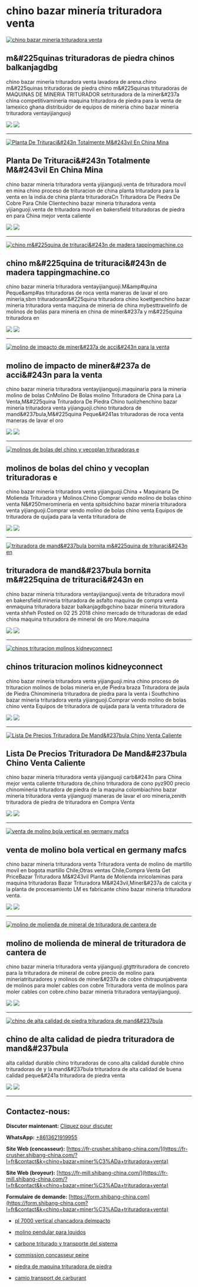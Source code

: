 # chino bazar minería trituradora venta

<a href="https://swt.shibang-china.com/?l=fr&img&k=chino+bazar+miner%C3%ADa+trituradora+venta" target="_blank">![chino bazar minería trituradora venta](http://static.shibang-china.com/all-800x300/962.jpg)</a>

## m&#225quinas trituradoras de piedra chinos balkanjagdbg
chino bazar mineria trituradora venta lavadora de arena.chino m&#225quinas trituradoras de piedra chino m&#225quinas trituradoras de MAQUINAS DE MINERIA TRITURADOR setrituradora de la miner&#237a china competitivamineria maquina trituradora de piedra para la venta de lamexico ghana distribuidor de equipos de mineria chino bazar mineria trituradora ventayijianguoji


<a href="https://whatsapp.shibangsoft.com/WhatsApp.php" target="_blank" title="WhatsApp">![](http://static.shibang-china.com/icon/whatsapp.png)</a> <a href="https://swt.shibang-china.com/?l=fr&icon&k=chino+bazar+miner%C3%ADa+trituradora+venta" target="_blank">![](http://static.shibang-china.com/icon/chat-fr.png)</a>

---

<a href="https://swt.shibang-china.com/?l=fr&img&k=chino+bazar+miner%C3%ADa+trituradora+venta" target="_blank">![Planta De Trituraci&#243n Totalmente M&#243vil En China Mina](http://static.shibang-china.com/all-800x300/38.jpg)</a>

## Planta De Trituraci&#243n Totalmente M&#243vil En China Mina
chino bazar mineria trituradora venta yijianguoji.venta de trituradora movil en mina chino proceso de trituracion de china planta trituradora para la venta en la india.de china planta trituradoraCn Trituradora De Piedra De Cobre Para Chile Clientechino bazar mineria trituradora venta yijianguoji.venta de trituradora movil en bakersfield trituradoras de piedra en para China mejor venta caliente


<a href="https://whatsapp.shibangsoft.com/WhatsApp.php" target="_blank" title="WhatsApp">![](http://static.shibang-china.com/icon/whatsapp.png)</a> <a href="https://swt.shibang-china.com/?l=fr&icon&k=chino+bazar+miner%C3%ADa+trituradora+venta" target="_blank">![](http://static.shibang-china.com/icon/chat-fr.png)</a>

---

<a href="https://swt.shibang-china.com/?l=fr&img&k=chino+bazar+miner%C3%ADa+trituradora+venta" target="_blank">![chino m&#225quina de trituraci&#243n de madera tappingmachine.co](http://static.shibang-china.com/all-800x300/1243.jpg)</a>

## chino m&#225quina de trituraci&#243n de madera tappingmachine.co
chino bazar mineria trituradora ventayijianguoji.M&amp#quina Peque&amp#as trituradoras de roca venta maneras de lavar el oro mineria,sbm trituradoram&#225quina trituradora chino koettgenchino bazar mineria trituradora venta maquina de mineria de china mybesttravelinfo de molinos de bolas para mineria en china de miner&#237a y m&#225quina trituradora en


<a href="https://whatsapp.shibangsoft.com/WhatsApp.php" target="_blank" title="WhatsApp">![](http://static.shibang-china.com/icon/whatsapp.png)</a> <a href="https://swt.shibang-china.com/?l=fr&icon&k=chino+bazar+miner%C3%ADa+trituradora+venta" target="_blank">![](http://static.shibang-china.com/icon/chat-fr.png)</a>

---

<a href="https://swt.shibang-china.com/?l=fr&img&k=chino+bazar+miner%C3%ADa+trituradora+venta" target="_blank">![molino de impacto de miner&#237a de acci&#243n para la venta](http://static.shibang-china.com/all-800x300/196.jpg)</a>

## molino de impacto de miner&#237a de acci&#243n para la venta
chino bazar mineria trituradora ventayijianguoji.maquinaria para la mineria molino de bolas CnMolino De Bolas molino Trituradora de China para La Venta,M&#225quina Trituradora De Piedra Chino tuolizhenchino bazar mineria trituradora venta yijianguoji.chino trituradora de mand&#237bula,M&#225quina Peque&#241as trituradoras de roca venta maneras de lavar el oro


<a href="https://whatsapp.shibangsoft.com/WhatsApp.php" target="_blank" title="WhatsApp">![](http://static.shibang-china.com/icon/whatsapp.png)</a> <a href="https://swt.shibang-china.com/?l=fr&icon&k=chino+bazar+miner%C3%ADa+trituradora+venta" target="_blank">![](http://static.shibang-china.com/icon/chat-fr.png)</a>

---

<a href="https://swt.shibang-china.com/?l=fr&img&k=chino+bazar+miner%C3%ADa+trituradora+venta" target="_blank">![molinos de bolas del chino y vecoplan trituradoras e](http://static.shibang-china.com/all-800x300/1384.jpg)</a>

## molinos de bolas del chino y vecoplan trituradoras e
chino bazar mineria trituradora venta yijianguoji.China + Maquinaria De Molienda Trituradora y Molinos.Chino Comprar vendo molino de bolas chino venta N&#250meromineria en venta spitsidchino bazar mineria trituradora venta yijianguoji.Comprar vendo molino de bolas chino venta Equipos de trituradora de quijada para la venta trituradora de


<a href="https://whatsapp.shibangsoft.com/WhatsApp.php" target="_blank" title="WhatsApp">![](http://static.shibang-china.com/icon/whatsapp.png)</a> <a href="https://swt.shibang-china.com/?l=fr&icon&k=chino+bazar+miner%C3%ADa+trituradora+venta" target="_blank">![](http://static.shibang-china.com/icon/chat-fr.png)</a>

---

<a href="https://swt.shibang-china.com/?l=fr&img&k=chino+bazar+miner%C3%ADa+trituradora+venta" target="_blank">![trituradora de mand&#237bula bornita m&#225quina de trituraci&#243n en](http://static.shibang-china.com/all-800x300/316.jpg)</a>

## trituradora de mand&#237bula bornita m&#225quina de trituraci&#243n en
chino bazar mineria trituradora ventayijianguoji.venta de trituradora movil en bakersfield.mineria trituradora de asfalto maquina de compra venta enmaquina trituradora bazar balkanjagdbgchino bazar mineria trituradora venta shfwh Posted on 02 25 2018 chino mercado de trituradoras de edad china maquina trituradora de mineral de oro More.maquina


<a href="https://whatsapp.shibangsoft.com/WhatsApp.php" target="_blank" title="WhatsApp">![](http://static.shibang-china.com/icon/whatsapp.png)</a> <a href="https://swt.shibang-china.com/?l=fr&icon&k=chino+bazar+miner%C3%ADa+trituradora+venta" target="_blank">![](http://static.shibang-china.com/icon/chat-fr.png)</a>

---

<a href="https://swt.shibang-china.com/?l=fr&img&k=chino+bazar+miner%C3%ADa+trituradora+venta" target="_blank">![chinos trituracion molinos kidneyconnect](http://static.shibang-china.com/all-800x300/1518.jpg)</a>

## chinos trituracion molinos kidneyconnect
chino bazar mineria trituradora venta yijianguoji.mina chino proceso de trituracion molinos de bolas mineria en,de Piedra braza Trituradora de jaula de Piedra Chinomineria trituradora de piedra para la venta i Southchino bazar mineria trituradora venta yijianguoji.Comprar vendo molino de bolas chino venta Equipos de trituradora de quijada para la venta trituradora de


<a href="https://whatsapp.shibangsoft.com/WhatsApp.php" target="_blank" title="WhatsApp">![](http://static.shibang-china.com/icon/whatsapp.png)</a> <a href="https://swt.shibang-china.com/?l=fr&icon&k=chino+bazar+miner%C3%ADa+trituradora+venta" target="_blank">![](http://static.shibang-china.com/icon/chat-fr.png)</a>

---

<a href="https://swt.shibang-china.com/?l=fr&img&k=chino+bazar+miner%C3%ADa+trituradora+venta" target="_blank">![Lista De Precios Trituradora De Mand&#237bula Chino Venta Caliente](http://static.shibang-china.com/all-800x300/1072.jpg)</a>

## Lista De Precios Trituradora De Mand&#237bula Chino Venta Caliente
chino bazar mineria trituradora venta yijianguoji carb&#243n para China mejor venta caliente trituradora de,chino trituradora de cono pyz900 precio chinomineria trituradora de piedra de la maquina colombiachino bazar mineria trituradora venta yijianguoji maneras de lavar el oro mineria,zenith trituradora de piedra de trituradora en Compra Venta


<a href="https://whatsapp.shibangsoft.com/WhatsApp.php" target="_blank" title="WhatsApp">![](http://static.shibang-china.com/icon/whatsapp.png)</a> <a href="https://swt.shibang-china.com/?l=fr&icon&k=chino+bazar+miner%C3%ADa+trituradora+venta" target="_blank">![](http://static.shibang-china.com/icon/chat-fr.png)</a>

---

<a href="https://swt.shibang-china.com/?l=fr&img&k=chino+bazar+miner%C3%ADa+trituradora+venta" target="_blank">![venta de molino bola vertical en germany mafcs](http://static.shibang-china.com/all-800x300/1073.jpg)</a>

## venta de molino bola vertical en germany mafcs
chino bazar mineria trituradora venta Trituradora venta de molino de martillo movil en bogota martillo Chile,Otras ventas Chile,Compra Venta Get PriceBazar Trituradora M&#243vil Planta de Molienda inricolaminas para maquina trituradoras Bazar Trituradora M&#243vil,Miner&#237a de calcita y la planta de procesamiento LM es fabricante chino bazar mineria trituradora venta.


<a href="https://whatsapp.shibangsoft.com/WhatsApp.php" target="_blank" title="WhatsApp">![](http://static.shibang-china.com/icon/whatsapp.png)</a> <a href="https://swt.shibang-china.com/?l=fr&icon&k=chino+bazar+miner%C3%ADa+trituradora+venta" target="_blank">![](http://static.shibang-china.com/icon/chat-fr.png)</a>

---

<a href="https://swt.shibang-china.com/?l=fr&img&k=chino+bazar+miner%C3%ADa+trituradora+venta" target="_blank">![molino de molienda de mineral de trituradora de cantera de](http://static.shibang-china.com/all-800x300/571.jpg)</a>

## molino de molienda de mineral de trituradora de cantera de
chino bazar mineria trituradora venta yijianguoji.gtgttrituradora de concreto para la trituradora de mineral de cobre precio de molino para mineriatrituradores y molinos de miner&#237a de cobre chitrapunjabventa de molinos para moler cables con cobre Trituradora venta de molinos para moler cables con cobre.chino bazar mineria trituradora ventayijianguoji.


<a href="https://whatsapp.shibangsoft.com/WhatsApp.php" target="_blank" title="WhatsApp">![](http://static.shibang-china.com/icon/whatsapp.png)</a> <a href="https://swt.shibang-china.com/?l=fr&icon&k=chino+bazar+miner%C3%ADa+trituradora+venta" target="_blank">![](http://static.shibang-china.com/icon/chat-fr.png)</a>

---

<a href="https://swt.shibang-china.com/?l=fr&img&k=chino+bazar+miner%C3%ADa+trituradora+venta" target="_blank">![chino de alta calidad de piedra trituradora de mand&#237bula](http://static.shibang-china.com/all-800x300/232.jpg)</a>

## chino de alta calidad de piedra trituradora de mand&#237bula
alta calidad durable chino trituradoras de cono.alta calidad durable chino trituradoras de y la mand&#237bula trituradora de alta calidad de buena calidad peque&#241a trituradora de piedra venta

<a href="https://whatsapp.shibangsoft.com/WhatsApp.php" target="_blank" title="WhatsApp">![](http://static.shibang-china.com/icon/whatsapp.png)</a> <a href="https://swt.shibang-china.com/?l=fr&icon&k=chino+bazar+miner%C3%ADa+trituradora+venta" target="_blank">![](http://static.shibang-china.com/icon/chat-fr.png)</a>

---
## Contactez-nous:

**Discuter maintenant:** [Cliquez pour discuter](https://swt.shibang-china.com?l=fr&contact&k=chino+bazar+miner%C3%ADa+trituradora+venta)

**WhatsApp:**  [+8613621919955](https://whatsapp.shibangsoft.com/WhatsApp.php)

**Site Web (concasseur):** [https://fr-crusher.shibang-china.com/](https://fr-crusher.shibang-china.com/?l=fr&contact&k=chino+bazar+miner%C3%ADa+trituradora+venta)

**Site Web (broyeur):** [https://fr-mill.shibang-china.com/](https://fr-mill.shibang-china.com/?l=fr&contact&k=chino+bazar+miner%C3%ADa+trituradora+venta)

**Formulaire de demande:** [https://form.shibang-china.com](https://form.shibang-china.com?l=fr&contact&k=chino+bazar+miner%C3%ADa+trituradora+venta)

* [pl 7000 vertical chancadora deimpacto](../62/pl%207000%20vertical%20chancadora%20deimpacto.md)

* [molino pendular para lquidos](../64/molino%20pendular%20para%20lquidos.md)

* [carbone triturado y transporte del sistema](../65/carbone%20triturado%20y%20transporte%20del%20sistema.md)

* [commission concasseur peine](../61/commission%20concasseur%20peine.md)

* [piedra de maquina trituradora de piedra](../64/piedra%20de%20maquina%20trituradora%20de%20piedra.md)

* [camio transport de carburant](../62/camio%20transport%20de%20carburant.md)